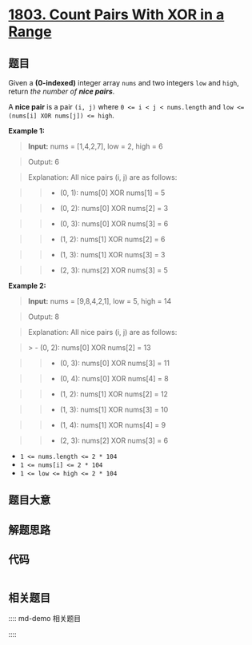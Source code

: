 # [1803. Count Pairs With XOR in a Range](https://leetcode.com/problems/count-pairs-with-xor-in-a-range/)

## 题目

Given a **(0-indexed)** integer array `nums` and two integers `low` and
`high`, return _the number of **nice pairs**_.

A **nice pair** is a pair `(i, j)` where `0 <= i < j < nums.length` and `low
<= (nums[i] XOR nums[j]) <= high`.



**Example 1:**

> 
> 
> 
> 

> 
> **Input:** nums = [1,4,2,7], low = 2, high = 6

> 
> Output: 6

> 
> Explanation: All nice pairs (i, j) are as follows:

> 
> > - (0, 1): nums[0] XOR nums[1] = 5 

> 
> > - (0, 2): nums[0] XOR nums[2] = 3

> 
> > - (0, 3): nums[0] XOR nums[3] = 6

> 
> > - (1, 2): nums[1] XOR nums[2] = 6

> 
> > - (1, 3): nums[1] XOR nums[3] = 3

> 
> > - (2, 3): nums[2] XOR nums[3] = 5


**Example 2:**

> 
> 
> 
> 

> 
> **Input:** nums = [9,8,4,2,1], low = 5, high = 14

> 
> Output: 8

> 
> Explanation: All nice pairs (i, j) are as follows:

> 
> ​​​​​> - (0, 2): nums[0] XOR nums[2] = 13

> 
> > - (0, 3): nums[0] XOR nums[3] = 11

> 
> > - (0, 4): nums[0] XOR nums[4] = 8

> 
> > - (1, 2): nums[1] XOR nums[2] = 12

> 
> > - (1, 3): nums[1] XOR nums[3] = 10

> 
> > - (1, 4): nums[1] XOR nums[4] = 9

> 
> > - (2, 3): nums[2] XOR nums[3] = 6

> 


  * `1 <= nums.length <= 2 * 104`
  * `1 <= nums[i] <= 2 * 104`
  * `1 <= low <= high <= 2 * 104`


## 题目大意

## 解题思路

## 代码

```javascript

```

## 相关题目

:::: md-demo 相关题目

::::
